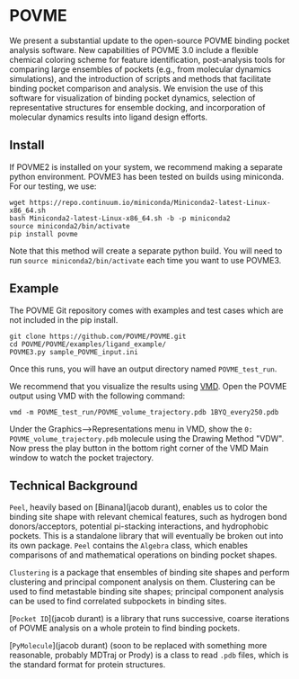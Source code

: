 # POVME

We present a substantial update to the open-source POVME binding pocket analysis software. New capabilities of POVME 3.0 include a flexible chemical coloring scheme for feature identification, post-analysis tools for comparing large ensembles of pockets (e.g., from molecular dynamics simulations), and the introduction of scripts and methods that facilitate binding pocket comparison and analysis. We envision the use of this software for visualization of binding pocket dynamics, selection of representative structures for ensemble docking, and incorporation of molecular dynamics results into ligand design efforts.

## Install

If POVME2 is installed on your system, we recommend making a separate python environment. POVME3 has been tested on builds using miniconda. For our testing, we use:

```
wget https://repo.continuum.io/miniconda/Miniconda2-latest-Linux-x86_64.sh
bash Miniconda2-latest-Linux-x86_64.sh -b -p miniconda2
source miniconda2/bin/activate
pip install povme
```

Note that this method will create a separate python build. You will need to run ```source miniconda2/bin/activate``` each time you want to use POVME3.



## Example

The POVME Git repository comes with examples and test cases which are not included in the pip install.

```
git clone https://github.com/POVME/POVME.git
cd POVME/POVME/examples/ligand_example/
POVME3.py sample_POVME_input.ini
```


Once this runs, you will have an output directory named `POVME_test_run`.

We recommend that you visualize the results using [VMD](http://www.ks.uiuc.edu/Development/Download/download.cgi?PackageName=VMD). Open the POVME output using VMD with the following command: 

```vmd -m POVME_test_run/POVME_volume_trajectory.pdb 1BYQ_every250.pdb```

Under the Graphics-->Representations menu in VMD, show the ```0: POVME_volume_trajectory.pdb``` molecule using the Drawing Method "VDW". Now press the play button in the bottom right corner of the VMD Main window to watch the pocket trajectory.


## Technical Background

`Peel`, heavily based on [Binana](jacob durant), enables us to color the binding site shape with relevant chemical features, such as hydrogen bond donors/acceptors, potential pi-stacking interactions, and hydrophobic pockets. This is a standalone library that will eventually be broken out into its own package. `Peel` contains the `Algebra` class, which enables comparisons of and mathematical operations on binding pocket shapes.

`Clustering` is a package that ensembles of binding site shapes and perform clustering and principal component analysis on them. Clustering can be used to find metastable binding site shapes; principal component analysis can be used to find correlated subpockets in binding sites.

[`Pocket ID`](jacob durant) is a library that runs successive, coarse iterations of POVME analysis on a whole protein to find binding pockets.

[`PyMolecule`](jacob durant) (soon to be replaced with something more reasonable, probably MDTraj or Prody) is a class to read `.pdb` files, which is the standard format for protein structures.

